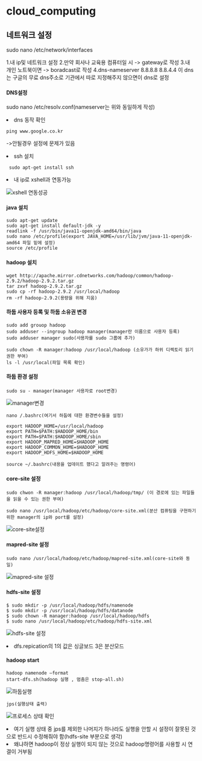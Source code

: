 # cloud_computing

<h2>네트워크 설정</h2>

sudo nano /etc/network/interfaces

1.내 ip및 네트워크 설정
2.만약 회사나 교육용 컴퓨터일 시 -> gateway로 작성
3.내 개인 노트북이면 -> boradcast로 작성
4.dns-nameserver 8.8.8.8 8.8.4.4 
이 dns는 구글의 무료 dns주소로 기관에서 따로 지정해주지 않으면이 dns로 설정
    
 
  
<h4>DNS설정</h4>

sudo nano /etc/resolv.conf(nameserver는 위와 동일하게 작성)
   

 

   <li> dns 동작 확인</li>

    ping www.google.co.kr

   ->안될경우 설정에 문제가 있음

   <li> ssh 설치</li>

     sudo apt-get install ssh


   <li>내 ip로 xshell과 연동가능</li>

![xshell 연동성공](https://github.com/HANYONUJUN/cloud_computing/assets/104452243/972e7324-1711-4a29-b6d0-3e750ab4303b)



   <h4>java 설치</h4>

    sudo apt-get update
    sudo apt-get install default-jdk -y
    readlink -f /usr/bin/java11-openjdk-amd64/bin/java
    sudo nano /etc/profile(export JAVA_HOME=/usr/lib/jvm/java-11-openjdk-amd64 파일 밑에 설정)
    source /etc/profile


   <h4>hadoop 설치</h4>

    wget http://apache.mirror.cdnetworks.com/hadoop/common/hadoop-2.9.2/hadoop-2.9.2.tar.gz
    tar zxvf hadoop-2.9.2.tar.gz
    sudo cp -rf hadoop-2.9.2 /usr/local/hadoop
    rm -rf hadoop-2.9.2(용량을 위해 지움)


   <h4>하둡 사용자 등록 및 하둡 소유권 변경</h4>


    sudo add grouop hadoop
    sudo adduser --ingroup hadoop manager(manager란 이름으로 사용자 등록)
    sudo adduser manager sudo(사용자를 sudo 그룹에 추가)

    sudo chown -R manager:hadoop /usr/local/hadoop (소유가가 하위 디렉토리 읽기 권한 부여)
    ls -l /usr/local(파일 목록 확인)


   <h4>하둡 환경 설정</h4>
   
    sudo su - manager(manager 사용자로 root변경)
![manager변경](https://github.com/HANYONUJUN/cloud_computing/assets/104452243/7965704e-c41e-4536-bde4-f63bf220270d)

    nano /.bashrc(여기서 하둡에 대한 환경변수들을 설정)
            
    export HADOOP_HOME=/usr/local/hadoop
    export PATH=$PATH:$HADOOP_HOME/bin
    export PATH=$PATH:$HADOOP_HOME/sbin
    export HADOOP_MAPRED_HOME=$HADOOP_HOME
    export HADOOP_COMMON_HOME=$HADOOP_HOME
    export HADOOP_HDFS_HOME=$HADOOP_HOME
            
    source ~/.bashrc(내용을 업데이트 했다고 알려주는 명령어)


  <h4>core-site 설정</h4>

    sudo chwon -R manager:hadoop /usr/local/hadoop/tmp/ (이 경로에 있는 파일들을 읽을 수 있는 권한 부여)

    sudo nano /usr/local/hadoop/etc/hadoop/core-site.xml(분산 컴퓨팅을 구현하기 위한 manager의 ip와 port를 설정)

![core-site설정](https://github.com/HANYONUJUN/cloud_computing/assets/104452243/718ad199-343f-4857-82a4-bdf6d1b5240e)


  <h4>mapred-site 설정</h4>

    sudo nano /usr/local/hadoop/etc/hadoop/mapred-site.xml(core-site와 동일)

![mapred-site 설정](https://github.com/HANYONUJUN/cloud_computing/assets/104452243/c57651c4-e1af-479c-8074-e036eaa4e377)

   <h4>hdfs-site 설정</h4>

    $ sudo mkdir -p /usr/local/hadoop/hdfs/namenode
    $ sudo mkdir -p /usr/local/hadoop/hdfs/datanode
    $ sudo chown -R manager:hadoop /usr/local/hadoop/hdfs
    $ sudo nano /usr/local/hadoop/etc/hadoop/hdfs-site.xml

![hdfs-site 설정](https://github.com/HANYONUJUN/cloud_computing/assets/104452243/a5229142-bea5-480e-8daf-bae13c8ef27d)
<li>dfs.repication의 1의 값은 싱글보드 3은 분산모드 </li>


  <h4>hadoop start</h4>

    hadoop namenode –format
    start-dfs.sh(hadoop 실행 , 멈춤은 stop-all.sh)
![하둡실행](https://github.com/HANYONUJUN/cloud_computing/assets/104452243/2d2e35ea-68a2-4913-af36-ab1034ae0038)

    jps(실행상태 출력)
![프로세스 상태 확인](https://github.com/HANYONUJUN/cloud_computing/assets/104452243/efd6667a-4506-4212-a6a2-2781a4de592f)
<li>여기 실행 상태 중 jps를 제외한 나머지가 하나라도 실행을 안할 시 설정이 잘못된 것으로 반드시 수정해줘야 함(hdfs-site 부분으로 생각)</li>
<li>왜냐하면 hadoop이 정상 실행이 되지 않는 것으로 hadoop명령어를 사용할 시 연결이 거부됨</li>
         
          

    
            
